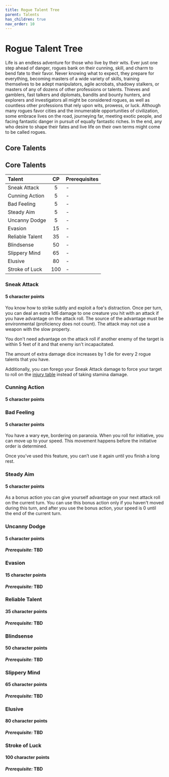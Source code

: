 ```yaml
---
title: Rogue Talent Tree
parent: Talents
has_children: true
nav_order: 10
---
```


# Rogue Talent Tree
Life is an endless adventure for those who live by their wits. Ever just one step ahead of danger, rogues bank on their cunning, skill, and charm to bend fate to their favor. Never knowing what to expect, they prepare for everything, becoming masters of a wide variety of skills, training themselves to be adept manipulators, agile acrobats, shadowy stalkers, or masters of any of dozens of other professions or talents. Thieves and gamblers, fast talkers and diplomats, bandits and bounty hunters, and explorers and investigators all might be considered rogues, as well as countless other professions that rely upon wits, prowess, or luck. Although many rogues favor cities and the innumerable opportunities of civilization, some embrace lives on the road, journeying far, meeting exotic people, and facing fantastic danger in pursuit of equally fantastic riches. In the end, any who desire to shape their fates and live life on their own terms might come to be called rogues.

## Core Talents

## Core Talents

| Talent | CP | Prerequisites |
|:-------|:--:|:--------------|
| Sneak Attack | 5 | *-* |
| Cunning Action | 5 | *-* |
| Bad Feeling | 5 | *-* |
| Steady Aim | 5 | *-* |
| Uncanny Dodge | 5 | *-* |
| Evasion | 15 | *-* |
| Reliable Talent | 35 | *-* |
| Blindsense | 50 | *-* |
| Slippery Mind | 65 | *-* |
| Elusive | 80 | *-* |
| Stroke of Luck | 100 | *-* |

### Sneak Attack
#### 5 character points
You know how to strike subtly and exploit a foe's distraction. Once per turn, you can deal an extra 1d6 damage to one creature you hit with an attack if you have advantage on the attack roll. The source of the advantage must be environmental (proficiency does not count). The attack may not use a weapon with the slow property.

You don't need advantage on the attack roll if another enemy of the target is within 5 feet of it and that enemy isn't incapacitated.

The amount of extra damage dice increases by 1 die for every 2 rogue talents that you have.

Additionally, you can forego your Sneak Attack damage to force your target to roll on the [injury table](https://stormchaserroleplaying.com/stormchaserRPG/Combat/DamageandHealing/Injuries/) instead of taking stamina damage.

### Cunning Action
#### 5 character points

### Bad Feeling 
#### 5 character points
You have a wary eye, bordering on paranoia. When you roll for initiative, you can move up to your speed. This movement happens before the initiative order is determined.

Once you’ve used this feature, you can’t use it again until you finish a long rest.

### Steady Aim
#### 5 character points
As a bonus action you can give yourself advantage on your next attack roll on the current turn. You can use this bonus action only if you haven't moved during this turn, and after you use the bonus action, your speed is 0 until the end of the current turn.

### Uncanny Dodge
#### 5 character points
#### *Prerequisite:* TBD


### Evasion
#### 15 character points
#### *Prerequisite:* TBD


### Reliable Talent
#### 35 character points
#### *Prerequisite:* TBD


### Blindsense
#### 50 character points
#### *Prerequisite:* TBD


### Slippery Mind
#### 65 character points
#### *Prerequisite:* TBD


### Elusive
#### 80 character points
#### *Prerequisite:* TBD


### Stroke of Luck
#### 100 character points
#### *Prerequisite:* TBD